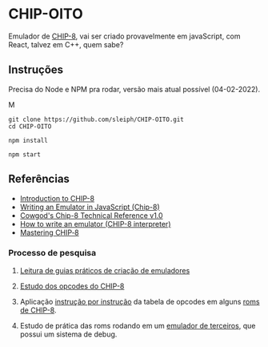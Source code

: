 # CHIP-OITO

Emulador de [CHIP-8](https://en.wikipedia.org/wiki/CHIP-8), vai ser criado provavelmente em javaScript, com React, talvez em C++, quem sabe?

## Instruções
Precisa do Node e NPM pra rodar, versão mais atual possível (04-02-2022).

M
```shell
git clone https://github.com/sleiph/CHIP-OITO.git
cd CHIP-OITO
```

```shell
npm install
```

```shell
npm start
```

## Referências

- [Introduction to CHIP-8](http://www.emulator101.com/introduction-to-chip-8.html)
- [Writing an Emulator in JavaScript (Chip-8)](https://www.taniarascia.com/writing-an-emulator-in-javascript-chip8/)
- [Cowgod's Chip-8 Technical Reference v1.0](http://devernay.free.fr/hacks/chip8/C8TECH10.HTM)
- [How to write an emulator (CHIP-8 interpreter)](https://multigesture.net/articles/how-to-write-an-emulator-Chip-8-interpreter/)
- [Mastering CHIP‐8](https://github.com/mattmikolay/chip-8/wiki/Mastering-CHIP%E2%80%908)

### Processo de pesquisa

1. [Leitura de guias práticos de criação de emuladores](http://www.emulator101.com/introduction-to-chip-8.html)

2. [Estudo dos opcodes do CHIP-8](https://en.wikipedia.org/wiki/CHIP-8#Opcode_table)

3. Aplicação [instrução por instrução](/roms/pong/pong-instr.md) da tabela de opcodes em alguns [roms de CHIP-8](/roms). 

4. Estudo de prática das roms rodando em um [emulador de terceiros](https://github.com/massung/CHIP-8), que possui um sistema de debug.

